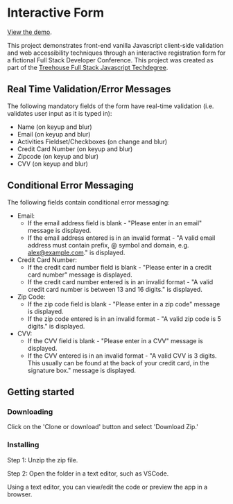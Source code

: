 # Interactive Form

[View the demo](http://alexhippo.github.io/interactive-form).

This project demonstrates front-end vanilla Javascript client-side validation and web accessibility techniques through an interactive registration form for a fictional Full Stack Developer Conference. This project was created as part of the [Treehouse Full Stack Javascript Techdegree](https://teamtreehouse.com/techdegree/full-stack-javascript).

## Real Time Validation/Error Messages
The following mandatory fields of the form have real-time validation (i.e. validates user input as it is typed in):
- Name (on keyup and blur)
- Email (on keyup and blur)
- Activities Fieldset/Checkboxes (on change and blur)
- Credit Card Number (on keyup and blur)
- Zipcode (on keyup and blur)
- CVV (on keyup and blur)

## Conditional Error Messaging
The following fields contain conditional error messaging:
- Email:
  - If the email address field is blank - "Please enter in an email" message is displayed.
  - If the email address entered is in an invalid format - "A valid email address must contain prefix, @ symbol and domain, e.g. alex@example.com." is displayed.
- Credit Card Number:
  - If the credit card number field is blank - "Please enter in a credit card number" message is displayed.
  - If the credit card number entered is in an invalid format - "A valid credit card number is between 13 and 16 digits." is displayed.
- Zip Code:
  - If the zip code field is blank - "Please enter in a zip code" message is displayed.
  - If the zip code entered is in an invalid format - "A valid zip code is 5 digits." is displayed.
- CVV:
  - If the CVV field is blank - "Please enter in a CVV" message is displayed.
  - If the CVV entered is in an invalid format - "A valid CVV is 3 digits. This usually can be found at the back of your credit card, in the signature box." message is displayed.

## Getting started
### Downloading
Click on the 'Clone or download' button and select 'Download Zip.'

### Installing
Step 1: Unzip the zip file.

Step 2: Open the folder in a text editor, such as VSCode.

Using a text editor, you can view/edit the code or preview the app in a browser.

